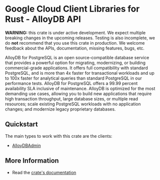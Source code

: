 # Google Cloud Client Libraries for Rust - AlloyDB API

<!-- Code generated by sidekick. DO NOT EDIT. -->

**WARNING:** this crate is under active development. We expect multiple breaking
changes in the upcoming releases. Testing is also incomplete, we do **not**
recommend that you use this crate in production. We welcome feedback about the
APIs, documentation, missing features, bugs, etc.

AlloyDB for PostgreSQL is an open source-compatible database service that
provides a powerful option for migrating, modernizing, or building
commercial-grade applications. It offers full compatibility with standard
PostgreSQL, and is more than 4x faster for transactional workloads and up
to 100x faster for analytical queries than standard PostgreSQL in our
performance tests. AlloyDB for PostgreSQL offers a 99.99 percent
availability SLA inclusive of maintenance. AlloyDB is optimized
for the most demanding use cases, allowing you to build new applications
that require high transaction throughput, large database sizes, or
multiple read resources; scale existing PostgreSQL workloads with no
application changes; and modernize legacy proprietary databases.

## Quickstart

The main types to work with this crate are the clients:

- [AlloyDBAdmin]

## More Information

- Read the [crate's documentation](https://docs.rs/google-cloud-alloydb-v1/latest/google-cloud-alloydb-v1)

[AlloyDBAdmin]: https://docs.rs/google-cloud-alloydb-v1/latest/google_cloud_alloydb_v1/client/struct.AlloyDBAdmin.html
